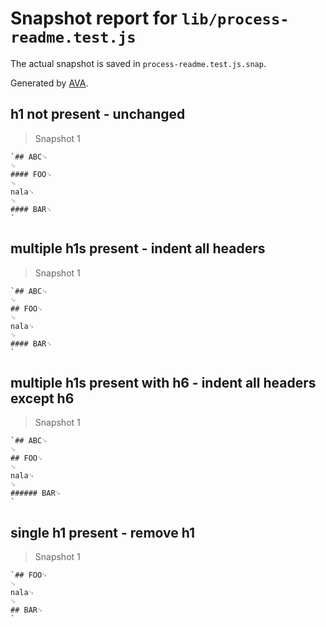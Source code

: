 # Snapshot report for `lib/process-readme.test.js`

The actual snapshot is saved in `process-readme.test.js.snap`.

Generated by [AVA](https://ava.li).

## h1 not present - unchanged

> Snapshot 1

    `## ABC␊
    ␊
    #### FOO␊
    ␊
    nala␊
    ␊
    #### BAR␊
    `

## multiple h1s present - indent all headers

> Snapshot 1

    `## ABC␊
    ␊
    ## FOO␊
    ␊
    nala␊
    ␊
    #### BAR␊
    `

## multiple h1s present with h6 - indent all headers except h6

> Snapshot 1

    `## ABC␊
    ␊
    ## FOO␊
    ␊
    nala␊
    ␊
    ###### BAR␊
    `

## single h1 present - remove h1

> Snapshot 1

    `## FOO␊
    ␊
    nala␊
    ␊
    ## BAR␊
    `

